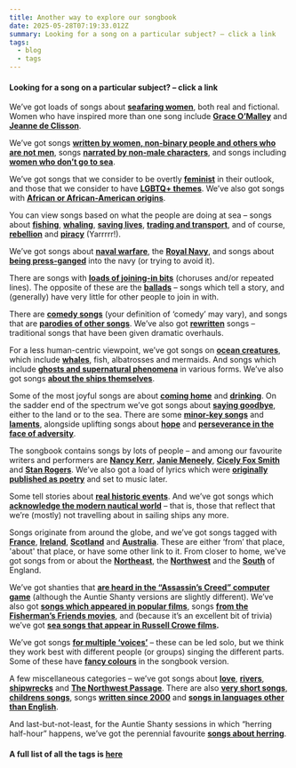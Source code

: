 ```yaml
---
title: Another way to explore our songbook
date: 2025-05-28T07:19:33.012Z
summary: Looking for a song on a particular subject? – click a link
tags:
  - blog
  - tags
---
```

#### Looking for a song on a particular subject? – click a link

We’ve got loads of songs about **[seafaring women](/tags/seafaring_women/)**, both real and fictional. Women who have inspired more than one song include **[Grace O’Malley](/tags/grace_omalley/)** and **[Jeanne de Clisson](/tags/jeanne_de_clisson/)**.

We’ve got songs **[written by women, non-binary people and others who are not men](/tags/non-male_writer/)**, songs **[narrated by non-male characters](/tags/non-male_narrator/)**, and songs including **[women who don’t go to sea](/tags/women_on_the_shore/)**.

We’ve got songs that we consider to be overtly **[feminist](/tags/feminist/)** in their outlook, and those that we consider to have **[LGBTQ+ themes](/tags/lgbtq_plus/)**. We’ve also got songs with **[African or African-American origins](/tags/african_or_african-american_origin/)**.

You can view songs based on what the people are doing at sea – songs about **[fishing](/tags/fishing/)**, **[whaling](/tags/whaling/)**, **[saving lives](/tags/lifeboats/)**, **[trading and transport](/tags/maritime_trade/)**, and of course, **[rebellion](/tags/rebellion/)** and **[piracy](/tags/piracy/)** (Yarrrrr!). 

We’ve got songs about **[naval warfare](/tags/naval_warfare)**, the **[Royal Navy](/tags/Royal_Navy)**, and songs about **[being press-ganged](/tags/impressment)** into the navy (or trying to avoid it). 

There are songs with **[loads of joining-in bits](/tags/more_chorus_than_verse)** (choruses and/or repeated lines). The opposite of these are the **[ballads](/tags/ballad)** – songs which tell a story, and (generally) have very little for other people to join in with.

There are **[comedy songs](/tags/comedy)** (your definition of ‘comedy’ may vary), and songs that are **[parodies of other songs](/tags/parody)**. We’ve also got **[rewritten](/tags/rewritten)** songs – traditional songs that have been given dramatic overhauls. 

For a less human-centric viewpoint, we’ve got songs on **[ocean creatures](/tags/sea_creatures)**, which include **[whales](/tags/whales)**, fish, albatrosses and mermaids. And songs which include **[ghosts and supernatural phenomena](/tags/supernatural/)** in various forms. We’ve also got songs **[about the ships themselves](/tags/ship/)**.

Some of the most joyful songs are about **[coming home](/tags/coming_home)** and **[drinking](/tags/drinking)**. On the sadder end of the spectrum we’ve got songs about **[saying goodbye](/tags/farewell)**, either to the land or to the sea. There are some **[minor-key songs](/tags/minor_key)** and **[laments](/tags/lament)**, alongside uplifting songs about **[hope](/tags/hope)** and **[perseverance in the face of adversity](/tags/perseverance)**.

The songbook contains songs by lots of people – and among our favourite writers and performers are **[Nancy Kerr](/tags/nancy_kerr/)**, **[Janie Meneely](/tags/Janie_Meneely/)**, **[Cicely Fox Smith](/tags/Cicely_Fox_Smith)** and **[Stan Rogers](/tags/Stan_Rogers/)**. We’ve also got a load of lyrics which were **[originally published as poetry](/tags/originally_a_poem/)** and set to music later.

Some tell stories about **[real historic events](/tags/historic_events/)**. And we’ve got songs which **[acknowledge the modern nautical world](/tags/modern_seafaring/)** – that is, those that reflect that we’re (mostly) not travelling about in sailing ships any more.

Songs originate from around the globe, and we’ve got songs tagged with **[France](/tags/France/)**, **[Ireland](/tags/Ireland/)**, **[Scotland](/tags/Scotland/)** and **[Australia](/tags/Australia/)**. These are either ‘from’ that place, 'about' that place, or have some other link to it. From closer to home, we've got songs from or about the **[Northeast](/tags/northeast_england/)**, the **[Northwest](/tags/northwest_england/)** and the **[South](/tags/southern_england/)** of England.

We’ve got shanties that **[are heard in the “Assassin’s Creed” computer game](/tags/assassins_creed/)** (although the Auntie Shanty versions are slightly different). We’ve also got **[songs which appeared in popular films](/tags/appears_in_a_film/)**, songs **[from the Fisherman’s Friends movies](/tags/appears_in_fishermans_friends/)**, and (because it’s an excellent bit of trivia) we’ve got **[sea songs that appear in Russell Crowe films](/tags/appears_in_a_russell_crowe_film/).**

We’ve got songs **[for multiple ‘voices’](/tags/two_voices/)** – these can be led solo, but we think they work best with different people (or groups) singing the different parts. Some of these have **[fancy colours](/tags/technicolour)** in the songbook version.

A few miscellaneous categories – we’ve got songs about **[love](/tags/romantic_love)**, **[rivers](/tags/rivers)**, **[shipwrecks](/tags/shipwreck/)** and **[The Northwest Passage](/tags/northwest_passage/)**. There are also **[very short songs](/tags/short_song)**, **[childrens songs](/tags/childhood)**, songs **[written since 2000](/tags/post-2000/)** and **[songs in languages other than English](/tags/non-english-language/)**.

And last-but-not-least, for the Auntie Shanty sessions in which “herring half-hour” happens, we’ve got the perennial favourite **[songs about herring](/tags/herring/)**.

#### A full list of all the tags is [here](/posts/alphabetical-list-of-tags/)
